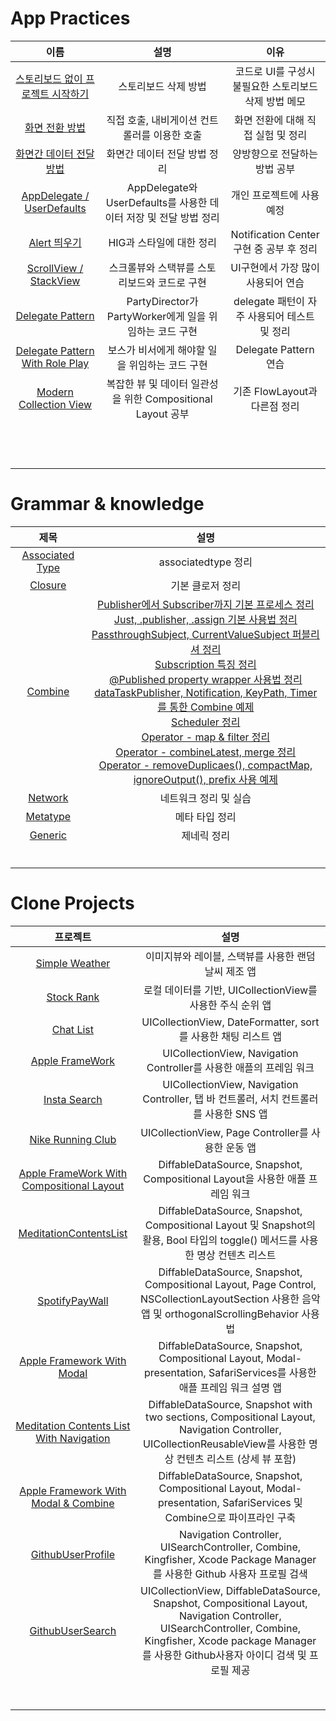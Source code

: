# App Practices

|이름|설명|이유|
|:-:|:-:|:-:|
| [스토리보드 없이 프로젝트 시작하기](https://github.com/KayAhn0126/AppPractice/blob/main/HowToRemoveStoryboard/HowToRemoveStoryboard.md) | 스토리보드 삭제 방법| 코드로 UI를 구성시 불필요한 스토리보드 삭제 방법 메모 |
| [화면 전환 방법](https://github.com/KayAhn0126/AppPractice/tree/main/ScreenTransition) | 직접 호출, 내비게이션 컨트롤러를 이용한 호출 | 화면 전환에 대해 직접 실험 및 정리 |
| [화면간 데이터 전달 방법](https://github.com/KayAhn0126/AppPractice/tree/main/DataTransferBetweenScreens)| 화면간 데이터 전달 방법 정리| 양방향으로 전달하는 방법 공부 |
| [AppDelegate / UserDefaults](https://github.com/KayAhn0126/AppPractice/tree/main/HowToStoreData)| AppDelegate와 UserDefaults를 사용한 데이터 저장 및 전달 방법 정리| 개인 프로젝트에 사용 예정|
| [Alert 띄우기](https://github.com/KayAhn0126/AppPractice/tree/main/Alert)| HIG과 스타일에 대한 정리 | Notification Center 구현 중 공부 후 정리 |
| [ScrollView / StackView](https://github.com/KayAhn0126/AppPractice/tree/main/StackViewAndScrollView) | 스크롤뷰와 스택뷰를 스토리보드와 코드로 구현 | UI구현에서 가장 많이 사용되어 연습 |
| [Delegate Pattern](https://github.com/KayAhn0126/AppPractice/tree/main/DelegatePattern) | PartyDirector가 PartyWorker에게 일을 위임하는 코드 구현 | delegate 패턴이 자주 사용되어 테스트 및 정리 |
| [Delegate Pattern With Role Play](https://github.com/KayAhn0126/AppPractice/tree/main/DelegatePatternWithRolePlay)| 보스가 비서에게 해야할 일을 위임하는 코드 구현| Delegate Pattern 연습|
| [Modern Collection View](https://github.com/KayAhn0126/AppPractice/tree/main/ModernCollectionView)| 복잡한 뷰 및 데이터 일관성을 위한 Compositional Layout 공부| 기존 FlowLayout과 다른점 정리 |
| | | |
| | | |
| | | |
| | | |
| | | |
| | | |
| | | |
| | | |
| | | |
| | | |
| | | |
| | | |


# Grammar & knowledge
| 제목 | 설명|
|:-:|:-:|
| [Associated Type](https://github.com/KayAhn0126/AppPractice/tree/main/AssociatedType)| associatedtype 정리|
| [Closure](https://github.com/KayAhn0126/AppPractice/tree/main/Closure)| 기본 클로저 정리|
| [Combine](https://github.com/KayAhn0126/Combine)| [Publisher에서 Subscriber까지 기본 프로세스 정리](https://github.com/KayAhn0126/Combine/blob/main/Hello%20Combine.playground/Pages/Publisher%20%26%20Subscriber%20%26%20Subscription.xcplaygroundpage/Contents.swift) <br> [Just, .publisher, .assign 기본 사용법 정리](https://github.com/KayAhn0126/Combine/blob/main/Hello%20Combine.playground/Pages/Publisher%20%26%20Subscriber.xcplaygroundpage/Contents.swift) <br> [PassthroughSubject, CurrentValueSubject 퍼블리셔 정리](https://github.com/KayAhn0126/Combine/blob/main/Hello%20Combine.playground/Pages/Subject.xcplaygroundpage/Contents.swift) <br> [Subscription 특징 정리](https://github.com/KayAhn0126/Combine/blob/main/Hello%20Combine.playground/Pages/Subscription.xcplaygroundpage/Contents.swift) <br> [@Published property wrapper 사용법 정리](https://github.com/KayAhn0126/Combine/blob/main/Hello%20Combine.playground/Pages/Published.xcplaygroundpage/Contents.swift) <br> [dataTaskPublisher, Notification, KeyPath, Timer를 통한 Combine 예제](https://github.com/KayAhn0126/Combine/blob/main/Hello%20Combine.playground/Pages/Foundation%20and%20Combine.xcplaygroundpage/Contents.swift) <br> [Scheduler 정리](https://github.com/KayAhn0126/Combine/blob/main/Hello%20Combine.playground/Pages/Scheduler.xcplaygroundpage/Contents.swift) <br> [Operator - map & filter 정리](https://github.com/KayAhn0126/Combine/blob/main/Hello%20Combine.playground/Pages/Operator%20-%20map%20%26%20filter.xcplaygroundpage/Contents.swift) <br> [Operator - combineLatest, merge 정리](https://github.com/KayAhn0126/Combine/blob/main/Hello%20Combine.playground/Pages/Operator%20-%20combineLatest.xcplaygroundpage/Contents.swift) <br> [Operator - removeDuplicaes(), compactMap, ignoreOutput(), prefix 사용 예제](https://github.com/KayAhn0126/Combine/blob/main/Hello%20Combine.playground/Pages/Operator%20-%20removeDup%20%26%20compactMap.xcplaygroundpage/Contents.swift)|
| [Network](https://github.com/KayAhn0126/Network)| 네트워크 정리 및 실습|
| [Metatype](https://github.com/KayAhn0126/AppPractice/tree/main/Metatype)| 메타 타입 정리|
| [Generic](https://github.com/KayAhn0126/AppPractice/tree/main/Generic)| 제네릭 정리|
| | |
| | |
| | |
| | |
| | |
| | |

# Clone Projects

| 프로젝트 | 설명 |
|:-:|:-:|
| [Simple Weather](https://github.com/KayAhn0126/SimpleWeather)| 이미지뷰와 레이블, 스택뷰를 사용한 랜덤 날씨 제조 앱 |
| [Stock Rank](https://github.com/KayAhn0126/StockRank)| 로컬 데이터를 기반, UICollectionView를 사용한 주식 순위 앱 |
| [Chat List](https://github.com/KayAhn0126/ChatList)| UICollectionView, DateFormatter, sort를 사용한 채팅 리스트 앱 |
| [Apple FrameWork](https://github.com/KayAhn0126/AppleFramework)| UICollectionView, Navigation Controller를 사용한 애플의 프레임 워크 |
| [Insta Search](https://github.com/KayAhn0126/InstaSearch)| UICollectionView, Navigation Controller, 탭 바 컨트롤러, 서치 컨트롤러를 사용한 SNS 앱 |
| [Nike Running Club](https://github.com/KayAhn0126/NRC)| UICollectionView, Page Controller를 사용한 운동 앱|
| [Apple FrameWork With Compositional Layout](https://github.com/KayAhn0126/AppleFrameworkWithCompositionalLayout)| DiffableDataSource, Snapshot, Compositional Layout을 사용한 애플 프레임 워크|
| [MeditationContentsList](https://github.com/KayAhn0126/MeditationContentsList)| DiffableDataSource, Snapshot, Compositional Layout 및 Snapshot의 활용, Bool 타입의 toggle() 메서드를 사용한 명상 컨텐츠 리스트|
| [SpotifyPayWall](https://github.com/KayAhn0126/SpotifyPayWall)| DiffableDataSource, Snapshot, Compositional Layout, Page Control, NSCollectionLayoutSection 사용한 음악앱 및 orthogonalScrollingBehavior 사용법|
| [Apple Framework With Modal](https://github.com/KayAhn0126/AppleFrameworkWithModal)| DiffableDataSource, Snapshot, Compositional Layout, Modal-presentation, SafariServices를 사용한 애플 프레임 워크 설명 앱|
| [Meditation Contents List With Navigation](https://github.com/KayAhn0126/MeditationContentsListWithNavigation)| DiffableDataSource, Snapshot with two sections, Compositional Layout, Navigation Controller, UICollectionReusableView를 사용한 명상 컨텐츠 리스트 (상세 뷰 포함)|
| [Apple Framework With Modal & Combine](https://github.com/KayAhn0126/AppleFrameworkWithModalAndCombine)| DiffableDataSource, Snapshot, Compositional Layout, Modal-presentation, SafariServices 및 Combine으로 파이프라인 구축|
| [GithubUserProfile](https://github.com/KayAhn0126/GithubUserProfile)| Navigation Controller, UISearchController, Combine, Kingfisher, Xcode Package Manager를 사용한 Github 사용자 프로필 검색|
| [GithubUserSearch](https://github.com/KayAhn0126/GithubUserSearch)| UICollectionView, DiffableDataSource, Snapshot, Compositional Layout, Navigation Controller, UISearchController, Combine, Kingfisher, Xcode package Manager를 사용한 Github사용자 아이디 검색 및 프로필 제공|
| | |
| | |
| | |
| | |
| | |
| | |
| | |
| | |

